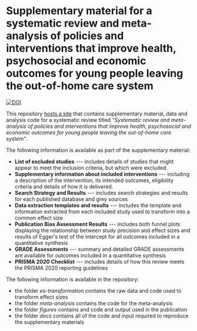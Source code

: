 # Supplementary material for a systematic review and meta-analysis of policies and interventions that improve health, psychosocial and economic outcomes for young people leaving the out-of-home care system

[![DOI](https://zenodo.org/badge/664429132.svg)](https://zenodo.org/badge/latestdoi/664429132)

This repository [hosts a site](https://davetayl-r.github.io/care-leaver-review) that contains supplementary material, data and analysis code for a systematic review titled <i>"Systematic review and meta-analysis of policies and interventions that improve health, psychosocial and economic outcomes for young people leaving the out-of-home care system"</i>.

The following information is available as part of the supplementary material:

-   <b>List of excluded studies</b> --- includes details of studies that might appear to meet the inclusion criteria, but which were excluded.
-   <b>Supplementary information about included interventions</b> --- including a description of the intervention, its intended outcomes, eligibility criteria and details of how it is delivered.
-   <b>Search Strategy and Results</b> --- includes search strategies and results for each published database and grey sources
-   <b>Data extraction templates and results</b> --- includes the template and information extracted from each included study used to transform into a common effect size
-   <b>Publication Bias Assessment Results</b> --- includes both funnel plots displaying the relationship between study precision and effect sizes and results of Egger's test of the intercept for all outcomes included in a quantitative synthesis
-   <b>GRADE Assessments</b> --- summary and detailed GRADE assessments are available for outcomes included in a quantitative synthesis
-   <b>PRISMA 2020 Checklist</b> --- includes details of how this review meets the PRISMA 2020 reporting guidelines

The following information is available in the repository:

- the folder <i>es-transformation</i> contains the raw data and code used to transform effect sizes
- the folder <i>meta-analysis</i> contains the code for the meta-analysis
- the folder <i>figures</i> contains and code and output used in the publication
- the folder <i>docs</i> contains all of the code and input required to reproduce the supplementary materials
